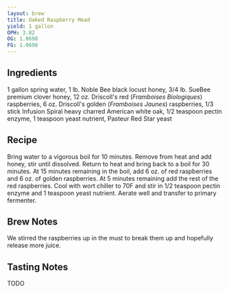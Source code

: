 ```yaml
---
layout: brew
title: Oaked Raspberry Mead
yield: 1 gallon
OPH: 3.82
OG: 1.0698
FG: 1.0698
---
```


## Ingredients
1 gallon spring water, 1 lb. Noble Bee black locust honey, 3/4 lb. SueBee premium clover honey, 12 oz. Driscoll's red (*Framboises Biologiques*) raspberries, 6 oz. Driscoll's golden (*Framboises Jaunes*) raspberries, 1/3 stick Infusion Spiral heavy charred American white oak, 1/2 teaspoon pectin enzyme, 1 teaspoon yeast nutrient, Pasteur Red Star yeast

## Recipe
Bring water to a vigorous boil for 10 minutes.  Remove from heat and add honey, stir until dissolved.  Return to heat and bring back to a boil for 30 minutes.  At 15 minutes remaining in the boil, add 6 oz. of red raspberries and 6 oz. of golden raspberries. At 5 minutes remaining add the rest of the red raspberries.  Cool with wort chiller to 70F and stir in 1/2 teaspoon pectin enzyme and 1 teaspoon yeast nutrient.  Aerate well and transfer to primary fermenter.

## Brew Notes
We stirred the raspberries up in the must to break them up and hopefully release more juice.

## Tasting Notes
TODO
